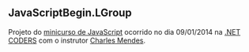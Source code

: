 JavaScriptBegin.LGroup
----------------------

Projeto do [minicurso de JavaScript][1] ocorrido no dia 09/01/2014 na [.NET CODERS][2] com o instrutor [Charles Mendes][3].

[1]: http://www.meetup.com/NetCoders/events/219532913/?a=cr1_grp&rv=cr1&_af_eid=219532913&_af=event
[2]: http://dotnetcoders.grou.ps/
[3]: https://github.com/MackMendes
